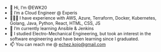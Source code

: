 - 👋 Hi, I’m @EWK20
- 👀 I’m a Cloud Engineer @ Experis
- 👨🏾‍💻 I have experience with AWS, Azure, Terraform, Docker, Kubernetes, Golang, Java, Python, React, HTML, CSS, JS
- 🌱 I’m currently learning Ansible & Jenkins
- 💞️ I studied Electro-Mechanical Engineering, but took an interest in the software engineering and have been learning since I graduated.
- 📫 You can reach me @ echez.kojo@gmail.com

<!---
EWK20/EWK20 is a ✨ special ✨ repository because its `README.md` (this file) appears on your GitHub profile.
You can click the Preview link to take a look at your changes.
--->

